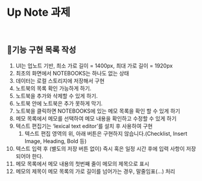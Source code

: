 # Up Note 과제

<br>

## 📝기능 구현 목록 작성

1. UI는 업노트 기반, 최소 가로 길이 = 1400px, 최대 가로 길이 = 1920px
2. 최초의 화면에서 NOTEBOOKS는 하나도 없는 상태
3. 데이터는 로컬 스토리지에 저장해서 구현
4. 노트북의 목록 확인 가능하게 하기.
5. 노트북을 추가와 삭제할 수 있게 하기.
6. 노트북 안에 노트북은 추가 못하게 막기.
7. 노트북을 클릭하면 NOTEBOOKS에 있는 메모 목록을 확인 할 수 있게 하기
8. 메모 목록에서 메모를 선택하여 메모 내용을 확인하고 수정할 수 있게 하기
9. 텍스트 편집기는 ‘lexical text editor’를 설치 후 사용하여 구현
   1. 텍스트 편집 영역의 위, 아래 버튼은 구현하지 않습니다.(Checklist, Insert Image, Heading, Bold 등)
10. 텍스트 입력 후 (별도의 저장 버튼 없이) 즉시 혹은 일정 시간 후에 입력 사항이 저장 되어야 한다.
11. 메모 목록에서 메모 내용의 첫번째 줄이 메모의 제목으로 표시
12. 메모의 제목이 메모 목록의 가로 길이를 넘어가는 경우, 말줄임표(...) 처리
